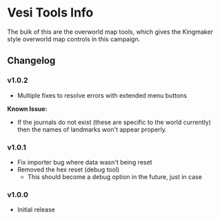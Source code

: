 # Vesi Tools Info
The bulk of this are the overworld map tools, which gives the Kingmaker style overworld map controls in this campaign.

## Changelog
### v1.0.2
- Multiple fixes to resolve errors with extended menu buttons

**Known Issue:**
- If the journals do not exist (these are specific to the world currently) then the names of landmarks won't appear properly.

### v1.0.1
- Fix importer bug where data wasn't being reset
- Removed the hex reset (debug tool)
    - This should become a debug option in the future, just in case

### v1.0.0
- Initial release
